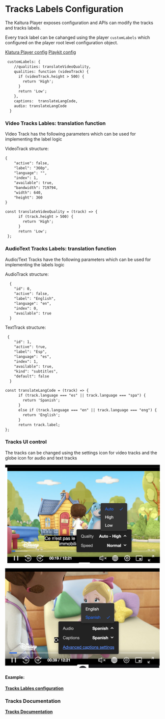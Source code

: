 # Tracks Labels Configuration

The Kaltura Player exposes configuration and APIs can modify the tracks and tracks labels.


Every track label can be cahanged using the player `customLabels` which configured on the player root level configuration object.

[Klatura Player config](https://github.com/kaltura/kaltura-player-js/blob/master/docs/configuration.md#configcustomlabels)
[Playkit config](https://github.com/kaltura/playkit-js/blob/master/docs/configuration.md#configcustomlabels)

```
 customLabels: {
    //qualities: translateVideoQuality,
    qualities: function (videoTrack) {
      if (videoTrack.height > 500) {
        return 'High';
      }
      return 'Low';
    },
    captions:  translateLangCode,
    audio: translateLangCode
  }
```


### Video Tracks Lables: translation function

Video Track has the following parameters which can be used for implementing the label logic


VideoTrack structure:

```
{
    "active": false,
    "label": "360p",
    "language": "",
    "index": 1,
    "available": true,
    "bandwidth": 719794,
    "width": 640,
    "height": 360
}
```

```
const translateVideoQuality = (track) => {
      if (track.height > 500) {
        return 'High';
      }
      return 'Low';
 };
``` 
  

### AudioText Tracks Labels: translation function

Audio/Text Tracks have the following parameters which can be used for implementing the labels logic


AudioTrack structure:

```
  {
    "id": 0,
    "active": false,
    "label": "English",
    "language": "en",
    "index": 0,
    "available": true
  }

```

TextTrack structure:

```
 {
    "id": 1,
    "active": true,
    "label": "Esp",
    "language": "es",
    "index": 1,
    "available": true,
    "kind": "subtitles",
    "default": false
  }
```

```
const translateLangCode = (track) => {
      if (track.language === "es" || track.language === "spa") {
        return 'Spanish';
      }
      else if (track.language === "en" || track.language === "eng") {
        return 'English';
      }
      return track.label;
};
```

### Tracks UI control

The tracks can be changed using the settings icon for video tracks and the globe icon for audio and text tracks



![example](./images/tracksLabelsVideo.png)

![example](./images/tracksLabelsAudio.png)



#### Example:

**[Tracks Lables configuration](https://codepen.io/giladna/pen/WNyexqO)**

### Tracks Documentation

**[Tracks Documentation](https://github.com/kaltura/kaltura-player-js/blob/master/docs/managing-tracks.md)**

